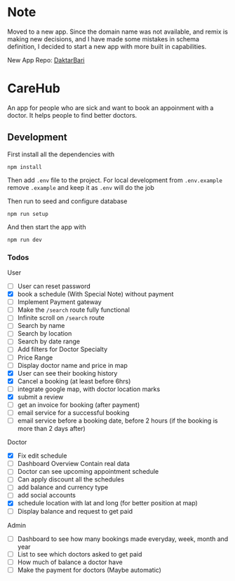 # Note

Moved to a new app. Since the domain name was not available, and remix is making new decisions, and I have made some mistakes in schema definition, I decided to start a new app with more built in capabilities. 

New App Repo: [DaktarBari](https://github.com/alifhaider/daktarbari)

# CareHub

An app for people who are sick and want to book an appoinment with a doctor. It
helps people to find better doctors.

## Development

First install all the dependencies with

```
npm install
```

Then add `.env` file to the project. For local development from `.env.example`
remove `.example` and keep it as `.env` will do the job

Then run to seed and configure database

```
npm run setup
```

And then start the app with

```
npm run dev
```

### Todos

User

- [ ] User can reset password
- [x] book a schedule (With Special Note) without payment
- [ ] Implement Payment gateway
- [ ] Make the `/search` route fully functional
- [ ] Infinite scroll on `/search` route
- [ ] Search by name
- [ ] Search by location
- [ ] Search by date range
- [ ] Add filters for Doctor Specialty
- [ ] Price Range
- [ ] Display doctor name and price in map
- [x] User can see their booking history
- [x] Cancel a booking (at least before 6hrs)
- [ ] integrate google map, with doctor location marks
- [x] submit a review
- [ ] get an invoice for booking (after payment)
- [ ] email service for a successful booking
- [ ] email service before a booking date, before 2 hours (if the booking is
      more than 2 days after)

Doctor

- [x] Fix edit schedule
- [ ] Dashboard Overview Contain real data
- [ ] Doctor can see upcoming appointment schedule
- [ ] Can apply discount all the schedules
- [ ] add balance and currency type
- [ ] add social accounts
- [x] schedule location with lat and long (for better position at map)
- [ ] Display balance and request to get paid

Admin

- [ ] Dashboard to see how many bookings made everyday, week, month and year
- [ ] List to see which doctors asked to get paid
- [ ] How much of balance a doctor have
- [ ] Make the payment for doctors (Maybe automatic)
